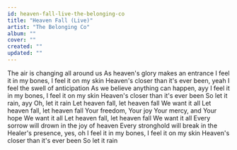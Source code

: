 ```yaml
---
id: heaven-fall-live-the-belonging-co
title: "Heaven Fall (Live)"
artist: "The Belonging Co"
album: ""
cover: ""
created: ""
updated: ""
---
```


The air is changing all around us
As heaven's glory makes an entrance
I feel it in my bones, I feel it on my skin
Heaven's closer than it's ever been, yeah
I feel the swell of anticipation
As we believe anything can happen, ayy
I feel it in my bones, I feel it on my skin
Heaven's closer than it's ever been
So let it rain, ayy
Oh, let it rain
Let heaven fall, let heaven fall
We want it all
Let heaven fall, let heaven fall
Your freedom, Your joy
Your mercy, and Your hope
We want it all
Let heaven fall, let heaven fall
We want it all
Every sorrow will drown in the joy of heaven
Every stronghold will break in the Healer's presence, yes, oh
I feel it in my bones, I feel it on my skin
Heaven's closer than it's ever been
So let it rain